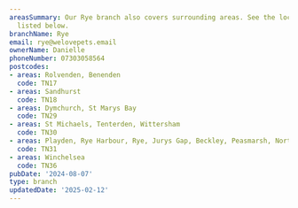 ```yaml
---
areasSummary: Our Rye branch also covers surrounding areas. See the locations we cover
  listed below.
branchName: Rye
email: rye@welovepets.email
ownerName: Danielle
phoneNumber: 07303058564
postcodes:
- areas: Rolvenden, Benenden
  code: TN17
- areas: Sandhurst
  code: TN18
- areas: Dymchurch, St Marys Bay
  code: TN29
- areas: St Michaels, Tenterden, Wittersham
  code: TN30
- areas: Playden, Rye Harbour, Rye, Jurys Gap, Beckley, Peasmarsh, Northiam
  code: TN31
- areas: Winchelsea
  code: TN36
pubDate: '2024-08-07'
type: branch
updatedDate: '2025-02-12'
---
```




